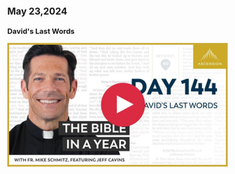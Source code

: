 ## May 23,2024

### David's Last Words

[![David's Last Words](https://raw.githubusercontent.com/linusjf/BIAY/main/May/jpgs/Day144.jpg)](https://youtu.be/zjHCD_vlRUA "David's Last Words")
